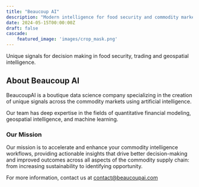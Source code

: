 ```yaml
---
title: "Beaucoup AI"
description: "Modern intelligence for food security and commodity markets"
date: 2024-05-15T00:00:00Z
draft: false
cascade:
    featured_image: 'images/crop_mask.png'
---
```


Unique signals for decision making in food security, trading and geospatial intelligence. 


## About Beaucoup AI

BeaucoupAI is a boutique data science company specializing in the creation of unique signals across the commodity markets using artificial intelligence.

Our team has deep expertise in the fields of quantitative financial modeling, geospatial intelligence, and machine learning.

### Our Mission

Our mission is to accelerate and enhance your commodity intelligence workflows, providing actionable insights that drive better decision-making and improved outcomes across all aspects of the commodity supply chain: from increasing sustainability to identifying opportunity.

For more information, contact us at [contact@beaucoupai.com](mailto:contact@beaucoupai.com)

